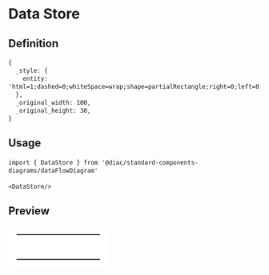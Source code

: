 # Data Store

## Definition

```
{
  _style: { 
    entity: 'html=1;dashed=0;whiteSpace=wrap;shape=partialRectangle;right=0;left=0;',
  },
  _original_width: 100,
  _original_height: 30,
}
```

## Usage

```
import { DataStore } from '@diac/standard-components-diagrams/dataFlowDiagram'

<DataStore/>
```

## Preview

<img src="./data-store.png" width="200"/>
